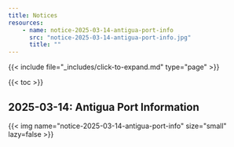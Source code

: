 ```yaml
---
title: Notices
resources:
    - name: notice-2025-03-14-antigua-port-info
      src: "notice-2025-03-14-antigua-port-info.jpg"
      title: ""
---
```


{{< include file="_includes/click-to-expand.md" type="page" >}}

{{< toc >}}

## 2025-03-14: Antigua Port Information

{{< img name="notice-2025-03-14-antigua-port-info" size="small" lazy=false >}}
